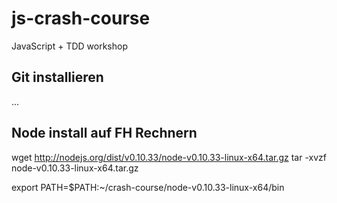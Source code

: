 js-crash-course
===============

JavaScript + TDD workshop

## Git installieren

...

## Node install auf FH Rechnern

wget http://nodejs.org/dist/v0.10.33/node-v0.10.33-linux-x64.tar.gz
tar -xvzf node-v0.10.33-linux-x64.tar.gz

export PATH=$PATH:~/crash-course/node-v0.10.33-linux-x64/bin
